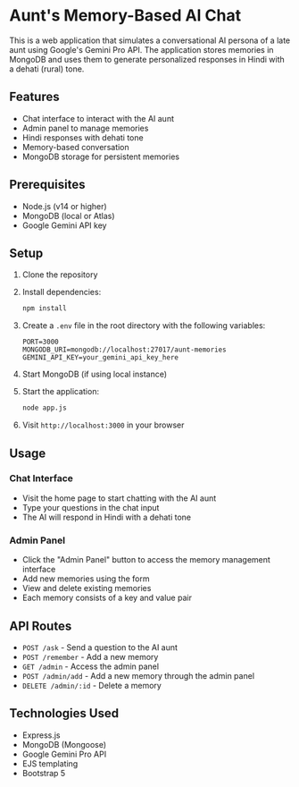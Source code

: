 # Aunt's Memory-Based AI Chat

This is a web application that simulates a conversational AI persona of a late aunt using Google's Gemini Pro API. The application stores memories in MongoDB and uses them to generate personalized responses in Hindi with a dehati (rural) tone.

## Features

- Chat interface to interact with the AI aunt
- Admin panel to manage memories
- Hindi responses with dehati tone
- Memory-based conversation
- MongoDB storage for persistent memories

## Prerequisites

- Node.js (v14 or higher)
- MongoDB (local or Atlas)
- Google Gemini API key

## Setup

1. Clone the repository
2. Install dependencies:
   ```bash
   npm install
   ```

3. Create a `.env` file in the root directory with the following variables:
   ```
   PORT=3000
   MONGODB_URI=mongodb://localhost:27017/aunt-memories
   GEMINI_API_KEY=your_gemini_api_key_here
   ```

4. Start MongoDB (if using local instance)

5. Start the application:
   ```bash
   node app.js
   ```

6. Visit `http://localhost:3000` in your browser

## Usage

### Chat Interface
- Visit the home page to start chatting with the AI aunt
- Type your questions in the chat input
- The AI will respond in Hindi with a dehati tone

### Admin Panel
- Click the "Admin Panel" button to access the memory management interface
- Add new memories using the form
- View and delete existing memories
- Each memory consists of a key and value pair

## API Routes

- `POST /ask` - Send a question to the AI aunt
- `POST /remember` - Add a new memory
- `GET /admin` - Access the admin panel
- `POST /admin/add` - Add a new memory through the admin panel
- `DELETE /admin/:id` - Delete a memory

## Technologies Used

- Express.js
- MongoDB (Mongoose)
- Google Gemini Pro API
- EJS templating
- Bootstrap 5 